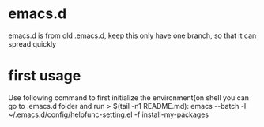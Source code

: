 # emacs.d
emacs.d is from old .emacs.d, keep this only have one branch, so that it can spread quickly

# first usage
Use following command to first initialize the environment(on shell you can go to .emacs.d folder and run > $(tail -n1 README.md):
emacs --batch -l ~/.emacs.d/config/helpfunc-setting.el -f install-my-packages
